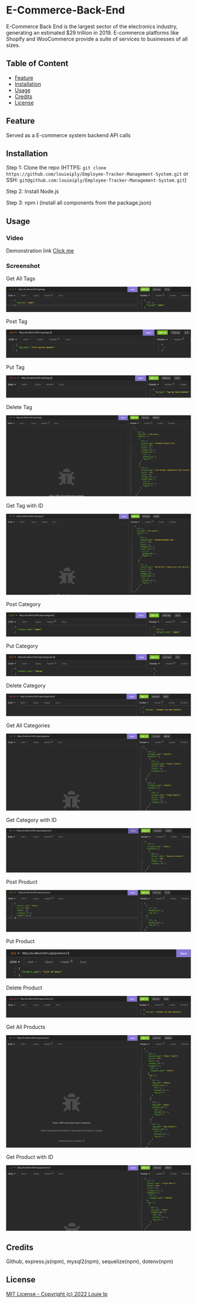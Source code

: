 # E-Commerce-Back-End
E-Commerce Back End is the largest sector of the electronics industry, generating an estimated $29 trillion in 2019. E-commerce platforms like Shopify and WooCommerce provide a suite of services to businesses of all sizes. 

## Table of Content

  - [Feature](#feature)
  - [Installation](#installation)
  - [Usage](#usage)
  - [Credits](#credits)
  - [License](#license)

## Feature

Served as a E-commerce system backend API calls

## Installation

Step 1: Clone the repo (HTTPS: `git clone https://github.com/louieiply/Employee-Tracker-Management-System.git` or SSH: `git@github.com:louieiply/Employee-Tracker-Management-System.git`)

Step 2: Install Node.js

Step 3: npm i (install all components from the package.json)

## Usage

### Video

Demonstration link [Click me](https://youtu.be/yIhFbJHetSQ)

### Screenshot


Get All Tags

![screenshot1](./Screenshots/screenshot1.png)

Post Tag

![screenshot2](./Screenshots/screenshot2.png)

Put Tag

![screenshot3](./Screenshots/screenshot3.png)

Delete Tag

![screenshot4](./Screenshots/screenshot4.png)

Get Tag with ID

![screenshot5](./Screenshots/screenshot5.png)

Post Category

![screenshot6](./Screenshots/screenshot6.png)

Put Category

![screenshot7](./Screenshots/screenshot7.png)

Delete Category

![screenshot8](./Screenshots/screenshot8.png)

Get All Categories

![screenshot9](./Screenshots/screenshot9.png)

Get Category with ID

![screenshot10](./Screenshots/screenshot10.png)

Post Product

![screenshot11](./Screenshots/screenshot11.png)

Put Product

![screenshot12](./Screenshots/screenshot12.png)

Delete Product

![screenshot13](./Screenshots/screenshot13.png)

Get All Products

![screenshot13](./Screenshots/screenshot14.png)

Get Product with ID

![screenshot13](./Screenshots/screenshot15.png)

## Credits

Github, express.js(npm), mysql2(npm), sequelize(npm), dotenv(npm)

## License
[MIT License - Copyright (c) 2022 Louie Ip](./LICENSE)